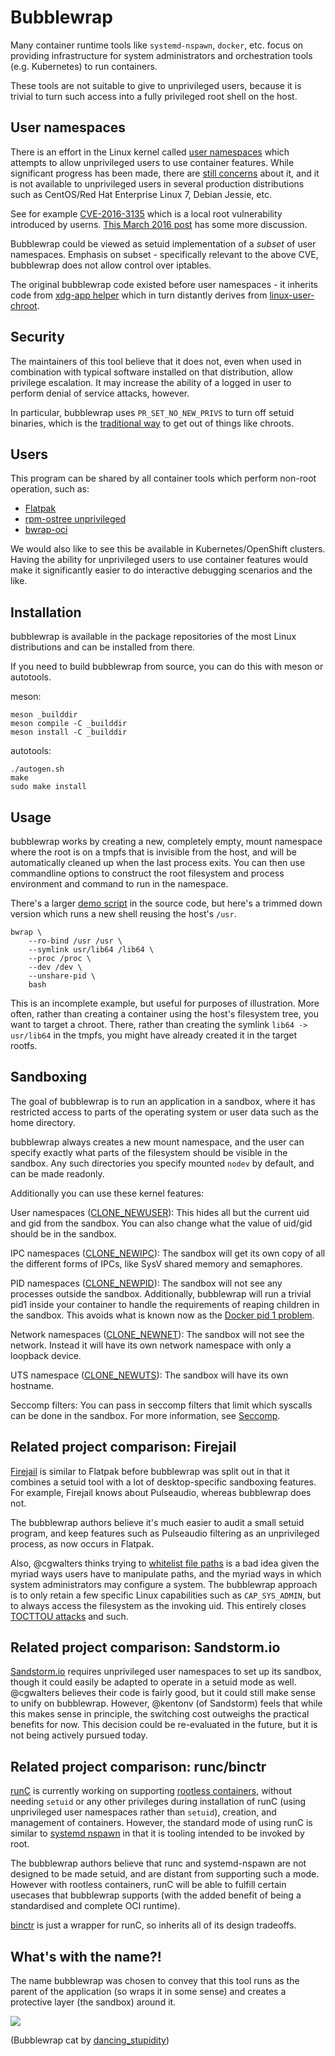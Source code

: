Bubblewrap
==========

Many container runtime tools like `systemd-nspawn`, `docker`,
etc. focus on providing infrastructure for system administrators and
orchestration tools (e.g. Kubernetes) to run containers.

These tools are not suitable to give to unprivileged users, because it
is trivial to turn such access into a fully privileged root shell
on the host.

User namespaces
---------------

There is an effort in the Linux kernel called
[user namespaces](https://www.google.com/search?q=user+namespaces+site%3Ahttps%3A%2F%2Flwn.net)
which attempts to allow unprivileged users to use container features.
While significant progress has been made, there are
[still concerns](https://lwn.net/Articles/673597/) about it, and
it is not available to unprivileged users in several production distributions
such as CentOS/Red Hat Enterprise Linux 7, Debian Jessie, etc.

See for example
[CVE-2016-3135](https://cve.mitre.org/cgi-bin/cvename.cgi?name=CVE-2016-3135)
which is a local root vulnerability introduced by userns.
[This March 2016 post](https://lkml.org/lkml/2016/3/9/555) has some
more discussion.

Bubblewrap could be viewed as setuid implementation of a *subset* of
user namespaces.  Emphasis on subset - specifically relevant to the
above CVE, bubblewrap does not allow control over iptables.

The original bubblewrap code existed before user namespaces - it inherits code from
[xdg-app helper](https://cgit.freedesktop.org/xdg-app/xdg-app/tree/common/xdg-app-helper.c?id=4c3bf179e2e4a2a298cd1db1d045adaf3f564532)
which in turn distantly derives from
[linux-user-chroot](https://git.gnome.org/browse/linux-user-chroot).

Security
--------

The maintainers of this tool believe that it does not, even when used
in combination with typical software installed on that distribution,
allow privilege escalation.  It may increase the ability of a logged
in user to perform denial of service attacks, however.

In particular, bubblewrap uses `PR_SET_NO_NEW_PRIVS` to turn off
setuid binaries, which is the [traditional way](https://en.wikipedia.org/wiki/Chroot#Limitations) to get out of things
like chroots.

Users
-----

This program can be shared by all container tools which perform
non-root operation, such as:

 - [Flatpak](http://www.flatpak.org)
 - [rpm-ostree unprivileged](https://github.com/projectatomic/rpm-ostree/pull/209)
 - [bwrap-oci](https://github.com/projectatomic/bwrap-oci)

We would also like to see this be available in Kubernetes/OpenShift
clusters.  Having the ability for unprivileged users to use container
features would make it significantly easier to do interactive
debugging scenarios and the like.

Installation
------------

bubblewrap is available in the package repositories of the most Linux distributions
and can be installed from there.

If you need to build bubblewrap from source, you can do this with meson or autotools.

meson:

```
meson _builddir
meson compile -C _builddir
meson install -C _builddir
```

autotools:

```
./autogen.sh
make
sudo make install
```

Usage
-----

bubblewrap works by creating a new, completely empty, mount
namespace where the root is on a tmpfs that is invisible from the
host, and will be automatically cleaned up when the last process
exits. You can then use commandline options to construct the root
filesystem and process environment and command to run in the
namespace.

There's a larger [demo script](./demos/bubblewrap-shell.sh) in the
source code, but here's a trimmed down version which runs
a new shell reusing the host's `/usr`.

```
bwrap \
    --ro-bind /usr /usr \
    --symlink usr/lib64 /lib64 \
    --proc /proc \
    --dev /dev \
    --unshare-pid \
    bash
```

This is an incomplete example, but useful for purposes of
illustration.  More often, rather than creating a container using the
host's filesystem tree, you want to target a chroot.  There, rather
than creating the symlink `lib64 -> usr/lib64` in the tmpfs, you might
have already created it in the target rootfs.

Sandboxing
----------

The goal of bubblewrap is to run an application in a sandbox, where it
has restricted access to parts of the operating system or user data
such as the home directory.

bubblewrap always creates a new mount namespace, and the user can specify
exactly what parts of the filesystem should be visible in the sandbox.
Any such directories you specify mounted `nodev` by default, and can be made readonly.

Additionally you can use these kernel features:

User namespaces ([CLONE_NEWUSER](http://linux.die.net/man/2/clone)): This hides all but the current uid and gid from the
sandbox. You can also change what the value of uid/gid should be in the sandbox.

IPC namespaces ([CLONE_NEWIPC](http://linux.die.net/man/2/clone)): The sandbox will get its own copy of all the
different forms of IPCs, like SysV shared memory and semaphores.

PID namespaces ([CLONE_NEWPID](http://linux.die.net/man/2/clone)): The sandbox will not see any processes outside the sandbox. Additionally, bubblewrap will run a trivial pid1 inside your container to handle the requirements of reaping children in the sandbox. This avoids what is known now as the [Docker pid 1 problem](https://blog.phusion.nl/2015/01/20/docker-and-the-pid-1-zombie-reaping-problem/).


Network namespaces ([CLONE_NEWNET](http://linux.die.net/man/2/clone)): The sandbox will not see the network. Instead it will have its own network namespace with only a loopback device.

UTS namespace ([CLONE_NEWUTS](http://linux.die.net/man/2/clone)): The sandbox will have its own hostname.

Seccomp filters: You can pass in seccomp filters that limit which syscalls can be done in the sandbox. For more information, see [Seccomp](https://en.wikipedia.org/wiki/Seccomp).

Related project comparison: Firejail
------------------------------------

[Firejail](https://github.com/netblue30/firejail/tree/HEAD/src/firejail)
is similar to Flatpak before bubblewrap was split out in that it combines
a setuid tool with a lot of desktop-specific sandboxing features.  For
example, Firejail knows about Pulseaudio, whereas bubblewrap does not.

The bubblewrap authors believe it's much easier to audit a small
setuid program, and keep features such as Pulseaudio filtering as an
unprivileged process, as now occurs in Flatpak.

Also, @cgwalters thinks trying to
[whitelist file paths](https://github.com/netblue30/firejail/blob/37a5a3545ef6d8d03dad8bbd888f53e13274c9e5/src/firejail/fs_whitelist.c#L176)
is a bad idea given the myriad ways users have to manipulate paths,
and the myriad ways in which system administrators may configure a
system.  The bubblewrap approach is to only retain a few specific
Linux capabilities such as `CAP_SYS_ADMIN`, but to always access the
filesystem as the invoking uid.  This entirely closes
[TOCTTOU attacks](https://cwe.mitre.org/data/definitions/367.html) and
such.

Related project comparison: Sandstorm.io
----------------------------------------

[Sandstorm.io](https://sandstorm.io/) requires unprivileged user
namespaces to set up its sandbox, though it could easily be adapted
to operate in a setuid mode as well. @cgwalters believes their code is
fairly good, but it could still make sense to unify on bubblewrap.
However, @kentonv (of Sandstorm) feels that while this makes sense
in principle, the switching cost outweighs the practical benefits for
now. This decision could be re-evaluated in the future, but it is not
being actively pursued today.

Related project comparison: runc/binctr
----------------------------------------

[runC](https://github.com/opencontainers/runc) is currently working on
supporting [rootless containers](https://github.com/opencontainers/runc/pull/774),
without needing `setuid` or any other privileges during installation of
runC (using unprivileged user namespaces rather than `setuid`),
creation, and management of containers. However, the standard mode of
using runC is similar to [systemd nspawn](https://www.freedesktop.org/software/systemd/man/systemd-nspawn.html)
in that it is tooling intended to be invoked by root.

The bubblewrap authors believe that runc and systemd-nspawn are not
designed to be made setuid, and are distant from supporting such a mode.
However with rootless containers, runC will be able to fulfill certain usecases
that bubblewrap supports (with the added benefit of being a standardised and
complete OCI runtime).

[binctr](https://github.com/jfrazelle/binctr) is just a wrapper for
runC, so inherits all of its design tradeoffs.

What's with the name?!
----------------------

The name bubblewrap was chosen to convey that this
tool runs as the parent of the application (so wraps it in some sense) and creates
a protective layer (the sandbox) around it.

![](bubblewrap.jpg)

(Bubblewrap cat by [dancing_stupidity](https://www.flickr.com/photos/27549668@N03/))
